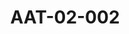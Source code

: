 ---
pid: AAT-02-002
title: AAT-02-002
language: en
collection: Abdel Rahman Ali Taha
original_label: 
rights: Fadwa Ali Taha
location_of_original: 'Fadwa Ali Taha '
photographer_or_studio: 
scanned_from: jpeg
_date: '1948'
location: Khartoum, Parliament
description: Abdel Rahman Ali Taha, the Minister of Education, answers questions from
  members of the Legislative Assembly
additional_notes: Minister of Education Abdel Rahman Ali Taha receiving questions
  to members of the legislative council on education policy and expansion of education
permission_display: 'yes'
on_server: 'no'
on_website: 'no'
permalink: "/archive/en/aat-02-002.html"
layout: photo-page
---